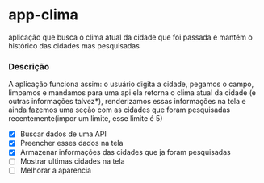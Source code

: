 app-clima
==============
aplicação que busca o clima atual da cidade que foi passada  e mantém o histórico das cidades mas pesquisadas

### Descrição
A aplicação funciona assim: o usuário digita a cidade, pegamos o campo, limpamos e mandamos para uma api ela retorna o  clima atual da cidade (e outras informações talvez*), renderizamos  essas informações na tela e ainda fazemos uma seção com as cidades que foram pesquisadas recentemente(impor um limite, esse limite é 5)

- [X] Buscar dados de uma API 
- [X] Preencher esses dados na tela
- [X] Armazenar informações das cidades que ja foram pesquisadas 
- [ ] Mostrar ultimas cidades na tela
- [ ] Melhorar a aparencia
